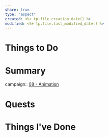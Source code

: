 ```yaml
---
share: true
type: "aspect"
created: <%+ tp.file.creation_date() %> 
modified: <%+ tp.file.last_modified_date() %>
---
```


# Things to Do

# Summary
campaign:: [08 - Animation](./08%20-%20Animation.md)

# Quests

# Things I've Done